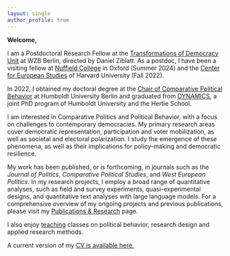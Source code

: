 ```yaml
---
layout: single
author_profile: true
---
```


**Welcome,** 

I am a Postdoctoral Research Fellow at the [Transformations of Democracy Unit](https://www.wzb.eu/en/research/dynamics-of-political-systems/transformations-of-democracy) at WZB Berlin, directed by Daniel Ziblatt. 
As a postdoc, I have been a visiting fellow at [Nuffield College](https://www.nuffield.ox.ac.uk/people/profiles/fabio-ellger/) in Oxford (Summer 2024) and the [Center for European Studies](https://ces.fas.harvard.edu/people/fabio-ellger) of Harvard University (Fall 2022). 

In 2022, I obtained my doctoral degree at the [Chair of Comparative Political Behavior](https://www.sowi.hu-berlin.de/en/lehrbereiche-en/comparative-political-behavior/team/team-comparative-political-behavior) at Humboldt University Berlin and graduated from [DYNAMICS](https://www.sowi.hu-berlin.de/en/dynamics/people/Alumni), a joint PhD program of Humboldt University and the Hertie School.

I am interested in Comparative Politics and Political Behavior, with a focus on challenges to contemporary democracies. 
My primary research areas cover democratic representation, participation and voter mobilization, as well as societal and electoral polarization. I study the emergence of these phenomena, as well as their implications for policy-making and democratic resilience.  

My work has been published, or is forthcoming, in journals such as the _Journal of Politics_, _Comparative Political Studies_, and _West European Politics_. 
In my research projects, I employ a broad range of quantitative analyses, such as field and survey experiments, quasi-experimental designs, and quantitative text analyses with large language models.
For a comprehensive overview of my ongoing projects and previous publications, please visit my [Publications & Research](/research/) page.


 I also enjoy [teaching](/teaching/) classes on political behavior, research design and applied research methods.

A current version of my [CV is available here.](https://www.fabioellger.com/assets/docs/CV_Online_2024.pdf)
